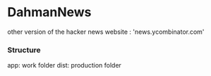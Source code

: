 # DahmanNews #

other version of the hacker news website : 'news.ycombinator.com'

### Structure ###

app: work folder
dist: production folder
